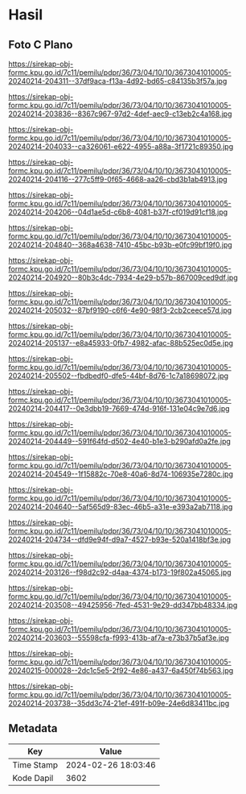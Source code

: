 # Hasil

## Foto C Plano

https://sirekap-obj-formc.kpu.go.id/7c11/pemilu/pdpr/36/73/04/10/10/3673041010005-20240214-204311--37df9aca-f13a-4d92-bd65-c84135b3f57a.jpg

https://sirekap-obj-formc.kpu.go.id/7c11/pemilu/pdpr/36/73/04/10/10/3673041010005-20240214-203836--8367c967-97d2-4def-aec9-c13eb2c4a168.jpg

https://sirekap-obj-formc.kpu.go.id/7c11/pemilu/pdpr/36/73/04/10/10/3673041010005-20240214-204033--ca326061-e622-4955-a88a-3f1721c89350.jpg

https://sirekap-obj-formc.kpu.go.id/7c11/pemilu/pdpr/36/73/04/10/10/3673041010005-20240214-204116--277c5ff9-0f65-4668-aa26-cbd3b1ab4913.jpg

https://sirekap-obj-formc.kpu.go.id/7c11/pemilu/pdpr/36/73/04/10/10/3673041010005-20240214-204206--04d1ae5d-c6b8-4081-b37f-cf019d91cf18.jpg

https://sirekap-obj-formc.kpu.go.id/7c11/pemilu/pdpr/36/73/04/10/10/3673041010005-20240214-204840--368a4638-7410-45bc-b93b-e0fc99bf19f0.jpg

https://sirekap-obj-formc.kpu.go.id/7c11/pemilu/pdpr/36/73/04/10/10/3673041010005-20240214-204920--80b3c4dc-7934-4e29-b57b-867009ced9df.jpg

https://sirekap-obj-formc.kpu.go.id/7c11/pemilu/pdpr/36/73/04/10/10/3673041010005-20240214-205032--87bf9190-c6f6-4e90-98f3-2cb2ceece57d.jpg

https://sirekap-obj-formc.kpu.go.id/7c11/pemilu/pdpr/36/73/04/10/10/3673041010005-20240214-205137--e8a45933-0fb7-4982-afac-88b525ec0d5e.jpg

https://sirekap-obj-formc.kpu.go.id/7c11/pemilu/pdpr/36/73/04/10/10/3673041010005-20240214-205502--fbdbedf0-dfe5-44bf-8d76-1c7a18698072.jpg

https://sirekap-obj-formc.kpu.go.id/7c11/pemilu/pdpr/36/73/04/10/10/3673041010005-20240214-204417--0e3dbb19-7669-474d-916f-131e04c9e7d6.jpg

https://sirekap-obj-formc.kpu.go.id/7c11/pemilu/pdpr/36/73/04/10/10/3673041010005-20240214-204449--591f64fd-d502-4e40-b1e3-b290afd0a2fe.jpg

https://sirekap-obj-formc.kpu.go.id/7c11/pemilu/pdpr/36/73/04/10/10/3673041010005-20240214-204549--1f15882c-70e8-40a6-8d74-106935e7280c.jpg

https://sirekap-obj-formc.kpu.go.id/7c11/pemilu/pdpr/36/73/04/10/10/3673041010005-20240214-204640--5af565d9-83ec-46b5-a31e-e393a2ab7118.jpg

https://sirekap-obj-formc.kpu.go.id/7c11/pemilu/pdpr/36/73/04/10/10/3673041010005-20240214-204734--dfd9e94f-d9a7-4527-b93e-520a1418bf3e.jpg

https://sirekap-obj-formc.kpu.go.id/7c11/pemilu/pdpr/36/73/04/10/10/3673041010005-20240214-203126--f98d2c92-d4aa-4374-b173-19f802a45065.jpg

https://sirekap-obj-formc.kpu.go.id/7c11/pemilu/pdpr/36/73/04/10/10/3673041010005-20240214-203508--49425956-7fed-4531-9e29-dd347bb48334.jpg

https://sirekap-obj-formc.kpu.go.id/7c11/pemilu/pdpr/36/73/04/10/10/3673041010005-20240214-203603--55598cfa-f993-413b-af7a-e73b37b5af3e.jpg

https://sirekap-obj-formc.kpu.go.id/7c11/pemilu/pdpr/36/73/04/10/10/3673041010005-20240215-000028--2dc1c5e5-2f92-4e86-a437-6a450f74b563.jpg

https://sirekap-obj-formc.kpu.go.id/7c11/pemilu/pdpr/36/73/04/10/10/3673041010005-20240214-203738--35dd3c74-21ef-491f-b09e-24e6d83411bc.jpg


## Metadata

| Key        | Value               |
| ---------- | ------------------- |
| Time Stamp | 2024-02-26 18:03:46 |
| Kode Dapil | 3602                |



